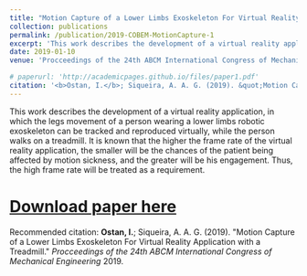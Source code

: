 ```yaml
---
title: "Motion Capture of a Lower Limbs Exoskeleton For Virtual Reality Application with a Treadmill"
collection: publications
permalink: /publication/2019-COBEM-MotionCapture-1
excerpt: 'This work describes the development of a virtual reality application, in which the legs movement of a person wearing a lower limbs robotic exoskeleton can be tracked and reproduced virtually, while the person walks on a treadmill.'
date: 2019-01-10
venue: 'Procceedings of the 24th ABCM International Congress of Mechanical Engineering'

# paperurl: 'http://academicpages.github.io/files/paper1.pdf'
citation: '<b>Ostan, I.</b>; Siqueira, A. A. G. (2019). &quot;Motion Capture of a Lower Limbs Exoskeleton For Virtual Reality Application with a Treadmill.&quot; <i>Procceedings of the 24th ABCM International Congress of Mechanical Engineering</i>. (2019).'
---
```

This work describes the development of a virtual reality application, in which the legs movement of a person wearing a lower limbs robotic exoskeleton can be tracked and reproduced virtually, while the person walks on a treadmill. It is
known that the higher the frame rate of the virtual reality application, the smaller will be the chances of the patient
being affected by motion sickness, and the greater will be his engagement. Thus, the high frame rate will be treated as a requirement.

# [Download paper here](http://academicpages.github.io/files/paper1.pdf)

Recommended citation: <b>Ostan, I.</b>; Siqueira, A. A. G. (2019). "Motion Capture of a Lower Limbs Exoskeleton For Virtual Reality Application with a Treadmill." <i>Procceedings of the 24th ABCM International Congress of Mechanical Engineering</i> 2019.